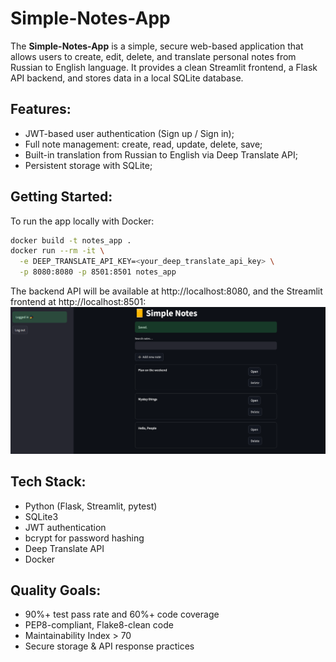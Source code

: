 ﻿# Simple-Notes-App

The **Simple-Notes-App** is a simple, secure web-based application that allows users to create, edit, delete, and translate personal notes from Russian to English language. It provides a clean Streamlit frontend, a Flask API backend, and stores data in a local SQLite database. 

## Features:

- JWT-based user authentication (Sign up / Sign in);
- Full note management: create, read, update, delete, save;
- Built-in translation from Russian to English via Deep Translate API;
- Persistent storage with SQLite;

## Getting Started:

To run the app locally with Docker:

```bash
docker build -t notes_app .
docker run --rm -it \
  -e DEEP_TRANSLATE_API_KEY=<your_deep_translate_api_key> \
  -p 8080:8080 -p 8501:8501 notes_app
```

The backend API will be available at http://localhost:8080, and the Streamlit frontend at http://localhost:8501:
![](images/image_2025-05-08_23-26-45.png)

## Tech Stack:

- Python (Flask, Streamlit, pytest)
- SQLite3
- JWT authentication
- bcrypt for password hashing
- Deep Translate API
- Docker

## Quality Goals:

- 90%+ test pass rate and 60%+ code coverage
- PEP8-compliant, Flake8-clean code
- Maintainability Index > 70
- Secure storage & API response practices
